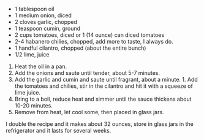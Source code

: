 - 1 tablespoon oil
- 1 medium onion, diced
- 2 cloves garlic, chopped
- 1 teaspoon cumin, ground
- 2 cups tomatoes, diced or 1 (14 ounce) can diced tomatoes
- 2-4 habanero chilies, chopped, add more to taste, I always do.
- 1 handful cilantro, chopped (about the entire bunch)
- 1/2 lime, juice

1. Heat the oil in a pan.
1. Add the onions and saute until tender, about 5-7 minutes.
1. Add the garlic and cumin and saute until fragrant, about a minute. 1. Add the tomatoes and chilies, stir in the cilantro and hit it with a squeeze of lime juice.
1. Bring to a boil, reduce heat and simmer until the sauce thickens about 10-20 minutes.
1. Remove from heat, let cool some, then placed in glass jars.

I double the recipe and it makes about 32 ounces, store in glass jars in the refrigerator and it lasts for several weeks.
